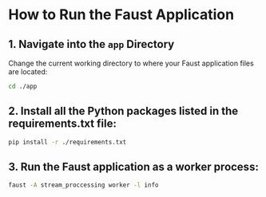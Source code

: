 # How to Run the Faust Application

## 1. Navigate into the `app` Directory
Change the current working directory to where your Faust application files are located:

```bash
cd ./app
```
## 2. Install all the Python packages listed in the requirements.txt file:

```bash
pip install -r ./requirements.txt
```

## 3. Run the Faust application as a worker process:
```bash
faust -A stream_proccessing worker -l info
```